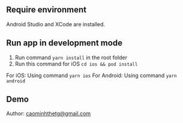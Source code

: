 ## Require environment

Android Studio and XCode are installed.

## Run app in development mode

1. Run command `yarn install` in the root folder
2. Run this command for iOS `cd ios && pod install`

For iOS: Using command `yarn ios`
For Android: Using command `yarn android`

## Demo

Author: caominhthetg@gmail.com
